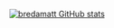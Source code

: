 <div style="text-align: center;">
  
  [![bredamatt GitHub stats](https://github-readme-stats.vercel.app/api?username=bredamatt&count_private=true&hide=stars&show_icons=true&theme=dark#gh-dark-mode-only)](https://github.com/bredamatt/github-readme-stats)

</div>
